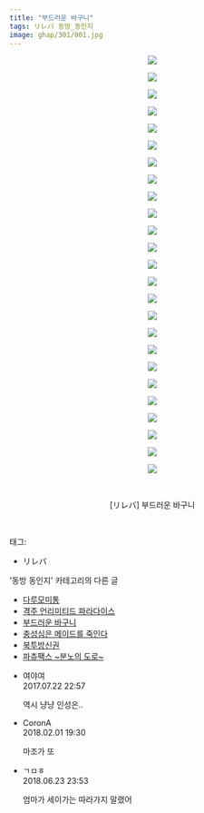 ```yaml
---
title: "부드러운 바구니"
tags: リレバ 동방_동인지
image: ghap/301/001.jpg
---
```

<div class="article">
<p style="text-align: center; clear: none; float: none;"><img src="{{ site.nasurl }}/ghap/301/001.jpg"/></p>
<p style="text-align: center; clear: none; float: none;"><img src="{{ site.nasurl }}/ghap/301/002.jpg"/></p>
<p style="text-align: center; clear: none; float: none;"><img src="{{ site.nasurl }}/ghap/301/003.jpg"/></p>
<p style="text-align: center; clear: none; float: none;"><img src="{{ site.nasurl }}/ghap/301/004.jpg"/></p>
<p style="text-align: center; clear: none; float: none;"><img src="{{ site.nasurl }}/ghap/301/005.jpg"/></p>
<p style="text-align: center; clear: none; float: none;"><img src="{{ site.nasurl }}/ghap/301/006.jpg"/></p>
<p style="text-align: center; clear: none; float: none;"><img src="{{ site.nasurl }}/ghap/301/007.jpg"/></p>
<p style="text-align: center; clear: none; float: none;"><img src="{{ site.nasurl }}/ghap/301/008.jpg"/></p>
<p style="text-align: center; clear: none; float: none;"><img src="{{ site.nasurl }}/ghap/301/009.jpg"/></p>
<p style="text-align: center; clear: none; float: none;"><img src="{{ site.nasurl }}/ghap/301/010.jpg"/></p>
<p style="text-align: center; clear: none; float: none;"><img src="{{ site.nasurl }}/ghap/301/011.jpg"/></p>
<p style="text-align: center; clear: none; float: none;"><img src="{{ site.nasurl }}/ghap/301/012.jpg"/></p>
<p style="text-align: center; clear: none; float: none;"><img src="{{ site.nasurl }}/ghap/301/013.jpg"/></p>
<p style="text-align: center; clear: none; float: none;"><img src="{{ site.nasurl }}/ghap/301/014.jpg"/></p>
<p style="text-align: center; clear: none; float: none;"><img src="{{ site.nasurl }}/ghap/301/015.jpg"/></p>
<p style="text-align: center; clear: none; float: none;"><img src="{{ site.nasurl }}/ghap/301/016.jpg"/></p>
<p style="text-align: center; clear: none; float: none;"><img src="{{ site.nasurl }}/ghap/301/017.jpg"/></p>
<p style="text-align: center; clear: none; float: none;"><img src="{{ site.nasurl }}/ghap/301/018.jpg"/></p>
<p style="text-align: center; clear: none; float: none;"><img src="{{ site.nasurl }}/ghap/301/019.jpg"/></p>
<p style="text-align: center; clear: none; float: none;"><img src="{{ site.nasurl }}/ghap/301/020.jpg"/></p>
<p style="text-align: center; clear: none; float: none;"><img src="{{ site.nasurl }}/ghap/301/021.jpg"/></p>
<p style="text-align: center; clear: none; float: none;"><img src="{{ site.nasurl }}/ghap/301/022.jpg"/></p>
<p style="text-align: center; clear: none; float: none;"><img src="{{ site.nasurl }}/ghap/301/023.jpg"/></p>
<p style="text-align: center; clear: none; float: none;"><img src="{{ site.nasurl }}/ghap/301/024.jpg"/></p>
<p style="text-align: center; clear: none; float: none;"><img src="{{ site.nasurl }}/ghap/301/025.jpg"/></p>
<p style="text-align: center; clear: none; float: none;"><br/></p>
<p style="text-align: center; clear: none; float: none;">[リレバ] 부드러운 바구니</p>
<p><br/></p>
</div><div class="tagTrail">
<p>태그: </p>
<ul>
<li>リレバ</li>
</ul>
</div><div class="another">
<p>'동방 동인지' 카테고리의 다른 글</p>
<ul>
<li><a href="/2016-06-20-ghap_306">다루모미통</a></li>
<li><a href="/2016-06-20-ghap_302">격주 언리미티드 파라다이스</a></li>
<li><a href="/2016-06-20-ghap_301">부드러운 바구니</a></li>
<li><a href="/2016-06-19-ghap_300">충성심은 메이드를 죽인다</a></li>
<li><a href="/2016-06-19-ghap_299">북투방신권</a></li>
<li><a href="/2016-06-19-ghap_298">파츄팩스 ~분노의 도로~</a></li>
</ul>
</div><div class="cb_module cb_fluid">
<div class="cb_wrt cb_profile">
<div class="comment">
<ul>
<li class="cb_thumb_off" id="comment15042080">
<div class="cb_comment_area">
<div class="cb_info_area">
<div class="cb_section">
<span class="cb_nick_name">여야여</span>
</div>
<div class="cb_section">
<span class="cb_date">2017.07.22 22:57 </span>
</div>
</div>
<div class="cb_dsc_comment">
<p class="cb_dsc">
											역시 냥냥 인성은..
										</p>
</div>
</div></li>
<li class="cb_thumb_off" id="comment15189410">
<div class="cb_comment_area">
<div class="cb_info_area">
<div class="cb_section">
<span class="cb_nick_name">CoronA</span>
</div>
<div class="cb_section">
<span class="cb_date">2018.02.01 19:30 </span>
</div>
</div>
<div class="cb_dsc_comment">
<p class="cb_dsc">
											마조가 또
										</p>
</div>
</div></li>
<li class="cb_thumb_off" id="comment15275926">
<div class="cb_comment_area">
<div class="cb_info_area">
<div class="cb_section">
<span class="cb_nick_name">ㄱㅁㅎ</span>
</div>
<div class="cb_section">
<span class="cb_date">2018.06.23 23:53 </span>
</div>
</div>
<div class="cb_dsc_comment">
<p class="cb_dsc">
											엄마가 세이가는 따라가지 말랬어
										</p>
</div>
</div></li>
</ul>
</div>
</div><!-- commentList close -->
</div>